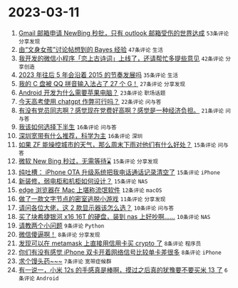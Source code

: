 # 2023-03-11

1. [Gmail 邮箱申请 NewBing 秒批，只有 outlook 邮箱受伤的世界达成](https://www.v2ex.com/t/923079) `53条评论` `分享发现`
1. [由“文身女孩”讨论帖想到的 Bayes 经验](https://www.v2ex.com/t/923074) `47条评论` `生活`
1. [我开发的微信小程序「恋上古诗词」上线了，还请帮忙多提些意见](https://www.v2ex.com/t/923086) `42条评论` `分享创造`
1. [2023 年往后 5 年会沿着 2015 的节奏发展吗](https://www.v2ex.com/t/923103) `35条评论` `生活`
1. [我的 C 盘被 QQ 拼音输入法占了 27 个 G！](https://www.v2ex.com/t/923072) `27条评论` `分享发现`
1. [Android 开发为什么需要苹果电脑？](https://www.v2ex.com/t/923096) `23条评论` `职场话题`
1. [今天高考使用 chatgpt 作弊可行吗？](https://www.v2ex.com/t/923090) `22条评论` `问与答`
1. [有没有党员同志啊？感觉现在党费好高啊？感觉是一种经济负担。](https://www.v2ex.com/t/923152) `21条评论` `问与答`
1. [我该如何选择下半生](https://www.v2ex.com/t/923167) `16条评论` `问与答`
1. [深圳宽带有什么推荐，科学为主](https://www.v2ex.com/t/923124) `16条评论` `深圳`
1. [如果 ZF 能操控城市的天气，那么周末下雨对他们有什么好处？](https://www.v2ex.com/t/923153) `15条评论` `问与答`
1. [微软 New Bing 秒过，无需等待⌛️](https://www.v2ex.com/t/923135) `15条评论` `分享发现`
1. [纯吐槽： iPhone OTA 升级系统把我电话通话记录清空了](https://www.v2ex.com/t/923099) `15条评论` `iPhone`
1. [新装修，弱电柜和机柜如何设计？](https://www.v2ex.com/t/923069) `15条评论` `NAS`
1. [edge 浏览器在 Mac 上堪称流氓软件](https://www.v2ex.com/t/923136) `12条评论` `macOS`
1. [做了一款文字节点的密室逃脱小游戏](https://www.v2ex.com/t/923146) `11条评论` `分享发现`
1. [请问各位大佬，这 2 款显示器该怎么选？](https://www.v2ex.com/t/923084) `10条评论` `问与答`
1. [买了块希捷银河 x16 16T 的硬盘，装到 nas 上好吵啊......](https://www.v2ex.com/t/923073) `10条评论` `NAS`
1. [请教两个小问题](https://www.v2ex.com/t/923068) `9条评论` `Python`
1. [微信傻逼啊！](https://www.v2ex.com/t/923160) `8条评论` `分享发现`
1. [发现可以在 metamask 上直接用信用卡买 crypto 了](https://www.v2ex.com/t/923104) `8条评论` `程序员`
1. [你们有没有感觉 iPhone 双卡开着网络信号比较单卡差很多](https://www.v2ex.com/t/923088) `8条评论` `iPhone`
1. [求个馒头药~~~](https://www.v2ex.com/t/923085) `7条评论` `宽带症候群`
1. [有一说一，小米 12s 的手感真是棒啊，摸过之后真的犹豫要不要买米 13 了](https://www.v2ex.com/t/923174) `6条评论` `Android`
